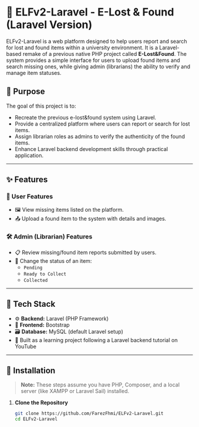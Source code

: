 # 🧭 ELFv2-Laravel - E-Lost & Found (Laravel Version)

ELFv2-Laravel is a web platform designed to help users report and search for lost and found items within a university environment. It is a Laravel-based remake of a previous native PHP project called **E-Lost&Found**. The system provides a simple interface for users to upload found items and search missing ones, while giving admin (librarians) the ability to verify and manage item statuses.

## 🎯 Purpose

The goal of this project is to:

- Recreate the previous e-lost&found system using Laravel.
- Provide a centralized platform where users can report or search for lost items.
- Assign librarian roles as admins to verify the authenticity of the found items.
- Enhance Laravel backend development skills through practical application.

---

## ✨ Features

### 👤 User Features
- 🖼️ View missing items listed on the platform.
- 📤 Upload a found item to the system with details and images.

### 🛠️ Admin (Librarian) Features
- 📋 Review missing/found item reports submitted by users.
- 🔄 Change the status of an item:
  - `Pending`
  - `Ready to Collect`
  - `Collected`

---

## 🧰 Tech Stack

- ⚙️ **Backend:** Laravel (PHP Framework)
- 🎨 **Frontend:** Bootstrap
- 🗃️ **Database:** MySQL (default Laravel setup)
- 🧪 Built as a learning project following a Laravel backend tutorial on YouTube

---

## 🚀 Installation

> **Note:** These steps assume you have PHP, Composer, and a local server (like XAMPP or Laravel Sail) installed.

1. **Clone the Repository**
   ```bash
   git clone https://github.com/FarezFhmi/ELFv2-Laravel.git
   cd ELFv2-Laravel